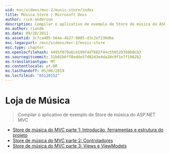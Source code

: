 ```yaml
---
uid: mvc/videos/mvc-2/music-store/index
title: Música Store | Microsoft Docs
author: rick-anderson
description: Compilar o aplicativo de exemplo de Store de música do ASP.NET MVC
ms.author: riande
ms.date: 09/28/2011
ms.assetid: 3c7ca405-564a-4b27-9085-d3c2ef236dbe
msc.legacyurl: /mvc/videos/mvc-2/music-store
msc.type: chapter
ms.openlocfilehash: 4495f079a6ce199f4d7682f44c556529388b0cb3
ms.sourcegitcommit: 51b01b6ff8edde57d8243e4da28c9f1e7f1962b2
ms.translationtype: MT
ms.contentlocale: pt-BR
ms.lasthandoff: 05/06/2019
ms.locfileid: "65120152"
---
```

# <a name="music-store"></a>Loja de Música

> Compilar o aplicativo de exemplo de Store de música do ASP.NET MVC

- [Store de música do MVC parte 1: Introdução, ferramentas e estrutura do projeto](mvc-music-store-part-1-intro-tools-and-project-structure.md)
- [Store de música do MVC parte 2: Controladores](mvc-music-store-part-2-controllers.md)
- [Store de música do MVC parte 3: Views e ViewModels](mvc-music-store-part-3-views-and-viewmodels.md)
